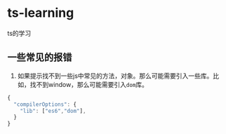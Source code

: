 # ts-learning
ts的学习

## 一些常见的报错
1. 如果提示找不到一些js中常见的方法，对象。那么可能需要引入一些库。比如，找不到window，那么可能需要引入`dom`库。

```javascript
{
  "compilerOptions": {
    "lib": ["es6","dom"], 
  }
}
```